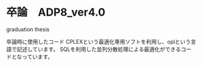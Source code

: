 # 卒論　ADP8_ver4.0
graduation thesis

卒論時に使用したコード
CPLEXという最適化専用ソフトを利用し、oplという言語で記述しています。
SQLを利用した並列分散処理による最適化ができるコードとなっています。
